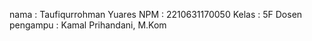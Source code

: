 nama : Taufiqurrohman Yuares
NPM : 2210631170050
Kelas : 5F
Dosen pengampu : Kamal Prihandani, M.Kom
 
